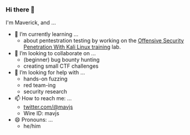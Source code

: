 ### Hi there 👋
I'm Maverick, and ...

- 🌱 I’m currently learning ...
    * about pentestration testing by working on the [Offensive Security Penetration With Kali Linux training](https://www.offensive-security.com/pwk-oscp/) lab.
- 👯 I’m looking to collaborate on ...
    * (beginner) bug bounty hunting
    * creating small CTF challenges
- 🤔 I’m looking for help with ...
    * hands-on fuzzing
    * red team-ing
    * security research
- 📫 How to reach me: ...
    * [twitter.com/@mavjs](https://twitter.com/mavjs)
    * Wire ID: mavjs
- 😄 Pronouns: ...
    * he/him
<!--
**mavjs/mavjs** is a ✨ _special_ ✨ repository because its `README.md` (this file) appears on your GitHub profile.

Here are some ideas to get you started:

- 🔭 I’m currently working on ...
- 🌱 I’m currently learning ...
- 👯 I’m looking to collaborate on ...
- 🤔 I’m looking for help with ...
- 💬 Ask me about ...
- 📫 How to reach me: ...
- 😄 Pronouns: ...
- ⚡ Fun fact: ...
-->
